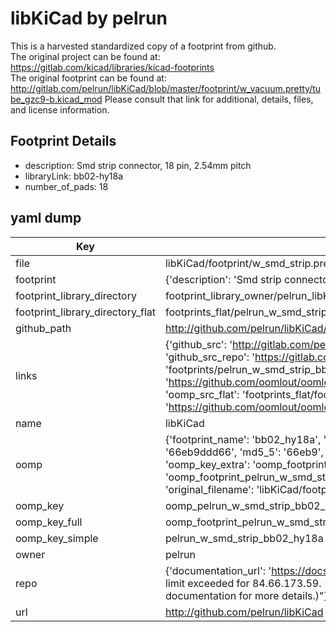# libKiCad by pelrun  
This is a harvested standardized copy of a footprint from github.  
The original project can be found at:  
https://gitlab.com/kicad/libraries/kicad-footprints  
The original footprint can be found at:
http://gitlab.com/pelrun/libKiCad/blob/master/footprint/w_vacuum.pretty/tube_gzc9-b.kicad_mod
Please consult that link for additional, details, files, and license information.  
## Footprint Details
* description: Smd strip connector, 18 pin, 2.54mm pitch  
* libraryLink: bb02-hy18a  
* number_of_pads: 18  
## yaml dump  
| Key | Value |  
| --- | --- |  
| file | libKiCad/footprint/w_smd_strip.pretty/bb02-hy18a.kicad_mod |  
| footprint | {'description': 'Smd strip connector, 18 pin, 2.54mm pitch', 'libraryLink': 'bb02-hy18a', 'number_of_pads': 18} |  
| footprint_library_directory | footprint_library_owner/pelrun_libKiCad |  
| footprint_library_directory_flat | footprints_flat/pelrun_w_smd_strip_bb02_hy18a/working |  
| github_path | http://github.com/pelrun/libKiCad/blob/master/footprint/w_smd_strip.pretty/bb02-hy18a.kicad_mod |  
| links | {'github_src': 'http://gitlab.com/pelrun/libKiCad/blob/master/footprint/w_vacuum.pretty/tube_gzc9-b.kicad_mod', 'github_src_repo': 'https://gitlab.com/kicad/libraries/kicad-footprints', 'oomp_bot': 'footprints/pelrun_w_smd_strip_bb02_hy18a/working', 'oomp_bot_github': 'https://github.com/oomlout/oomlout_oomp_footprint_bot/tree/main/footprints/pelrun_w_smd_strip_bb02_hy18a/working', 'oomp_src_flat': 'footprints_flat/footprints_flat/pelrun_w_smd_strip_bb02_hy18a/working', 'oomp_src_flat_github': 'https://github.com/oomlout/oomlout_oomp_footprint_src/tree/main/footprints_flat/pelrun_w_smd_strip_bb02_hy18a/working'} |  
| name | libKiCad |  
| oomp | {'footprint_name': 'bb02_hy18a', 'library_name': 'w_smd_strip', 'md5': '66eb9ddd66d299dc6a83d72a5d175bed', 'md5_10': '66eb9ddd66', 'md5_5': '66eb9', 'md5_6': '66eb9d', 'oomp_key': 'oomp_pelrun_w_smd_strip_bb02_hy18a', 'oomp_key_extra': 'oomp_footprint_pelrun_w_smd_strip_bb02_hy18a', 'oomp_key_full': 'oomp_footprint_pelrun_w_smd_strip_bb02_hy18a_66eb9d', 'oomp_key_simple': 'pelrun_w_smd_strip_bb02_hy18a', 'original_filename': 'libKiCad/footprint/w_smd_strip.pretty/bb02-hy18a.kicad_mod', 'owner_name': 'pelrun'} |  
| oomp_key | oomp_pelrun_w_smd_strip_bb02_hy18a |  
| oomp_key_full | oomp_footprint_pelrun_w_smd_strip_bb02_hy18a |  
| oomp_key_simple | pelrun_w_smd_strip_bb02_hy18a |  
| owner | pelrun |  
| repo | {'documentation_url': 'https://docs.github.com/rest/overview/resources-in-the-rest-api#rate-limiting', 'message': "API rate limit exceeded for 84.66.173.59. (But here's the good news: Authenticated requests get a higher rate limit. Check out the documentation for more details.)"} |  
| url | http://github.com/pelrun/libKiCad |  

